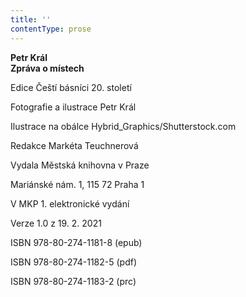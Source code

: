 ```yaml
---
title: ''
contentType: prose
---
```


<section>

**Petr Král  
Zpráva o místech**

</section>

<section>

Edice Čeští básníci 20. století

Fotografie a ilustrace Petr Král

Ilustrace na obálce Hybrid\_Graphics/Shutterstock.com

Redakce Markéta Teuchnerová

</section>

<section>

Vydala Městská knihovna v Praze

Mariánské nám. 1, 115 72 Praha 1

</section>

<section>

V MKP 1. elektronické vydání

Verze 1.0 z 19. 2. 2021

</section>

<section>

ISBN 978-80-274-1181-8 (epub)

ISBN 978-80-274-1182-5 (pdf)

ISBN 978-80-274-1183-2 (prc)

</section>

